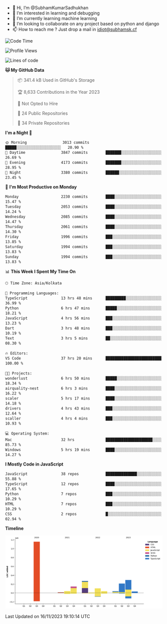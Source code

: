 - 👋 Hi, I’m @SubhamKumarSadhukhan
- 👀 I’m interested in learning and debugging
- 🌱 I’m currently learning machine learning
- 💞️ I’m looking to collaborate on any project based on python and django
- 📫 How to reach me ?
      Just drop a mail in idiot@subhamsk.cf

<!---
SubhamKumarSadhukhan/SubhamKumarSadhukhan is a ✨ special ✨ repository because its `README.md` (this file) appears on your GitHub profile.
You can click the Preview link to take a look at your changes.
--->


<!--START_SECTION:waka-->
![Code Time](http://img.shields.io/badge/Code%20Time-1%2C685%20hrs%205%20mins-blue)

![Profile Views](http://img.shields.io/badge/Profile%20Views-0-blue)

![Lines of code](https://img.shields.io/badge/From%20Hello%20World%20I%27ve%20Written-2.3%20million%20lines%20of%20code-blue)

**🐱 My GitHub Data** 

> 📦 341.4 kB Used in GitHub's Storage 
 > 
> 🏆 8,633 Contributions in the Year 2023
 > 
> 🚫 Not Opted to Hire
 > 
> 📜 24 Public Repositories 
 > 
> 🔑 34 Private Repositories 
 > 
**I'm a Night 🦉** 

```text
🌞 Morning                3013 commits        █████░░░░░░░░░░░░░░░░░░░░   20.90 % 
🌆 Daytime                3847 commits        ███████░░░░░░░░░░░░░░░░░░   26.69 % 
🌃 Evening                4173 commits        ███████░░░░░░░░░░░░░░░░░░   28.95 % 
🌙 Night                  3380 commits        ██████░░░░░░░░░░░░░░░░░░░   23.45 % 
```
📅 **I'm Most Productive on Monday** 

```text
Monday                   2230 commits        ████░░░░░░░░░░░░░░░░░░░░░   15.47 % 
Tuesday                  2053 commits        ████░░░░░░░░░░░░░░░░░░░░░   14.24 % 
Wednesday                2085 commits        ████░░░░░░░░░░░░░░░░░░░░░   14.47 % 
Thursday                 2061 commits        ████░░░░░░░░░░░░░░░░░░░░░   14.30 % 
Friday                   1996 commits        ███░░░░░░░░░░░░░░░░░░░░░░   13.85 % 
Saturday                 1994 commits        ███░░░░░░░░░░░░░░░░░░░░░░   13.83 % 
Sunday                   1994 commits        ███░░░░░░░░░░░░░░░░░░░░░░   13.83 % 
```


📊 **This Week I Spent My Time On** 

```text
🕑︎ Time Zone: Asia/Kolkata

💬 Programming Languages: 
TypeScript               13 hrs 48 mins      █████████░░░░░░░░░░░░░░░░   36.99 % 
Python                   6 hrs 47 mins       █████░░░░░░░░░░░░░░░░░░░░   18.21 % 
JavaScript               4 hrs 56 mins       ███░░░░░░░░░░░░░░░░░░░░░░   13.23 % 
Dart                     3 hrs 48 mins       ███░░░░░░░░░░░░░░░░░░░░░░   10.19 % 
Text                     3 hrs 5 mins        ██░░░░░░░░░░░░░░░░░░░░░░░   08.30 % 

🔥 Editors: 
VS Code                  37 hrs 20 mins      █████████████████████████   100.00 % 

🐱‍💻 Projects: 
wonderlust               6 hrs 50 mins       █████░░░░░░░░░░░░░░░░░░░░   18.34 % 
airquality-nest          6 hrs 3 mins        ████░░░░░░░░░░░░░░░░░░░░░   16.22 % 
scaler                   5 hrs 17 mins       ████░░░░░░░░░░░░░░░░░░░░░   14.18 % 
drivers                  4 hrs 43 mins       ███░░░░░░░░░░░░░░░░░░░░░░   12.64 % 
scaller                  4 hrs 4 mins        ███░░░░░░░░░░░░░░░░░░░░░░   10.93 % 

💻 Operating System: 
Mac                      32 hrs              █████████████████████░░░░   85.73 % 
Windows                  5 hrs 19 mins       ████░░░░░░░░░░░░░░░░░░░░░   14.27 % 
```

**I Mostly Code in JavaScript** 

```text
JavaScript               38 repos            ██████████████░░░░░░░░░░░   55.88 % 
TypeScript               12 repos            ████░░░░░░░░░░░░░░░░░░░░░   17.65 % 
Python                   7 repos             ███░░░░░░░░░░░░░░░░░░░░░░   10.29 % 
HTML                     7 repos             ███░░░░░░░░░░░░░░░░░░░░░░   10.29 % 
CSS                      2 repos             █░░░░░░░░░░░░░░░░░░░░░░░░   02.94 % 
```



**Timeline**

![Lines of Code chart](https://raw.githubusercontent.com/SubhamKumarSadhukhan/SubhamKumarSadhukhan/main/assets/bar_graph.png)


 Last Updated on 16/11/2023 19:10:14 UTC
<!--END_SECTION:waka-->
